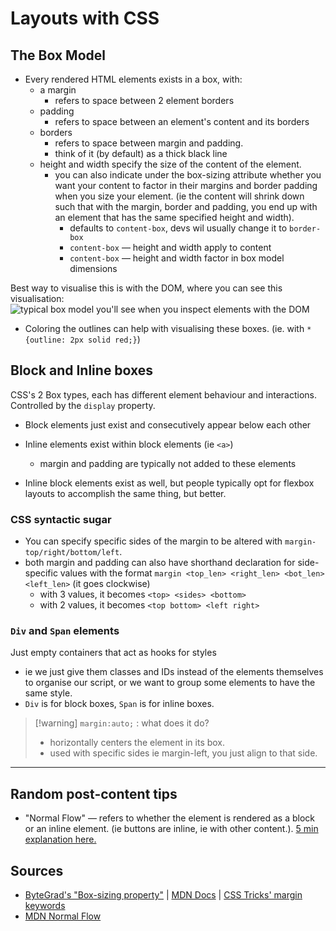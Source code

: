# Layouts with CSS

## The Box Model

- Every rendered HTML elements exists in a box, with:
    - a margin
        - refers to space between 2 element borders
    - padding
        - refers to space between an element's content and its borders
    - borders
        - refers to space between margin and padding.
        - think of it (by default) as a thick black line
    - height and width specify the size of the content of the element.
        - you can also indicate under the box-sizing attribute whether you want your content to factor in their margins and border padding when you size your element. (ie the content will shrink down such that with the margin, border and padding, you end up with an element that has the same specified height and width).
            - defaults to `content-box`, devs wil usually change it to `border-box`
            - `content-box` &#8212; height and width apply to content
            - `content-box` &#8212; height and width factor in box model dimensions

Best way to visualise this is with the DOM, where you can see this visualisation:
![typical box model you'll see when you inspect elements with the DOM](https://www.simplilearn.com/ice9/free_resources_article_thumb/CSS-Box-Model.png)

- Coloring the outlines can help with visualising these boxes. (ie. with `* {outline: 2px solid red;}`)

## Block and Inline boxes

CSS's 2 Box types, each has different element behaviour and interactions. Controlled by the `display` property.

- Block elements just exist and consecutively appear below each other

- Inline elements exist within block elements (ie `<a>`)
    - margin and padding are typically not added to these elements

- Inline block elements exist as well, but people typically opt for flexbox layouts to accomplish the same thing, but better.

### CSS syntactic sugar

- You can specify specific sides of the margin to be altered with `margin-top/right/bottom/left`.
- both margin and padding can also have shorthand declaration for side-specific values with the format `margin <top_len> <right_len> <bot_len> <left_len>` (it goes clockwise)
    - with 3 values, it becomes `<top> <sides> <bottom>`
    - with 2 values, it becomes `<top bottom> <left right>`

### `Div` and `Span` elements

Just empty containers that act as hooks for styles  

- ie we just give them classes and IDs instead of the elements themselves to organise our script, or we want to group some elements to have the same style.
- `Div` is for block boxes, `Span` is for inline boxes.


> [!warning] <code>margin:auto;</code> : what does it do?
> - horizontally centers the element in its box.
> - used with specific sides ie margin-left, you just align to that side.

---

## Random post-content tips

- "Normal Flow" &#8212; refers to whether the element is rendered as a block or an inline element. (ie buttons are inline, ie with other content.). [5 min explanation here.](https://youtu.be/nfXRw06FgK8?si=qsaUvPih9YGhbmr-)


## Sources

- [ByteGrad's "Box-sizing property"](https://www.youtube.com/watch?v=HdZHcFWcAd8&ab_channel=ByteGrad) | [MDN Docs](https://developer.mozilla.org/en-US/docs/Learn_web_development/Core/Styling_basics/Box_model) | [CSS Tricks' margin keywords](https://css-tricks.com/almanac/properties/m/margin/)
- [MDN Normal Flow](https://developer.mozilla.org/en-US/docs/Learn_web_development/Core/CSS_layout/Introduction)